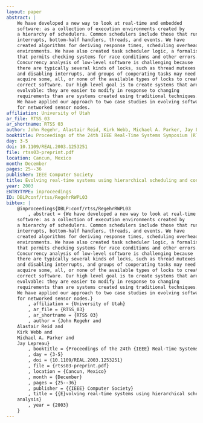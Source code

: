 ```yaml
---
layout: paper
abstract: |
    We have developed a new way to look at real-time and embedded
    software: as a collection of execution environments created by
    a hierarchy of schedulers. Common schedulers include those that run
    interrupts, bottom-half handlers, threads, and events. We have
    created algorithms for deriving response times, scheduling overheads, and blocking terms for tasks in systems containing multiple execution
    environments. We have also created task scheduler logic, a formalism
    that permits checking systems for race conditions and other errors.
    Concurrency analysis of low-level software is challenging because
    there are typically several kinds of locks, such as thread mutexes
    and disabling interrupts, and groups of cooperating tasks may need to
    acquire some, all, or none of the available types of locks to create
    correct software. Our high level goal is to create systems that are
    evolvable: they are easier to modify in response to changing
    requirements than are systems created using traditional techniques.
    We have applied our approach to two case studies in evolving software
    for networked sensor nodes.
affiliation: University of Utah
ar_file: RTSS_03
ar_shortname: RTSS 03
author: John Regehr, Alastair Reid, Kirk Webb, Michael A. Parker, Jay Lepreau
booktitle: Proceedings of the 24th IEEE Real-Time Systems Symposium (RTSS 2003)
day: 3-5
doi: 10.1109/REAL.2003.1253251
file: rtss03-preprint.pdf
location: Cancun, Mexico
month: December
pages: 25--36
publisher: IEEE Computer Society
title: Evolving real-time systems using hierarchical scheduling and concurrency analysis
year: 2003
ENTRYTYPE: inproceedings
ID: DBLPconf/rtss/RegehrRWPL03
bibtex: |
    @inproceedings{DBLP:conf/rtss/RegehrRWPL03
        , abstract = {We have developed a new way to look at real-time and embedded
    software: as a collection of execution environments created by
    a hierarchy of schedulers. Common schedulers include those that run
    interrupts, bottom-half handlers, threads, and events. We have
    created algorithms for deriving response times, scheduling overheads, and blocking terms for tasks in systems containing multiple execution
    environments. We have also created task scheduler logic, a formalism
    that permits checking systems for race conditions and other errors.
    Concurrency analysis of low-level software is challenging because
    there are typically several kinds of locks, such as thread mutexes
    and disabling interrupts, and groups of cooperating tasks may need to
    acquire some, all, or none of the available types of locks to create
    correct software. Our high level goal is to create systems that are
    evolvable: they are easier to modify in response to changing
    requirements than are systems created using traditional techniques.
    We have applied our approach to two case studies in evolving software
    for networked sensor nodes.}
        , affiliation = {University of Utah}
        , ar_file = {RTSS_03}
        , ar_shortname = {RTSS 03}
        , author = {John Regehr and
    Alastair Reid and
    Kirk Webb and
    Michael A. Parker and
    Jay Lepreau}
        , booktitle = {Proceedings of the 24th {IEEE} Real-Time Systems Symposium ({RTSS} 2003)}
        , day = {3-5}
        , doi = {10.1109/REAL.2003.1253251}
        , file = {rtss03-preprint.pdf}
        , location = {Cancun, Mexico}
        , month = {December}
        , pages = {25--36}
        , publisher = {{IEEE} Computer Society}
        , title = {{E}volving real-time systems using hierarchical scheduling and concurrency
    analysis}
        , year = {2003}
    }
---
```

